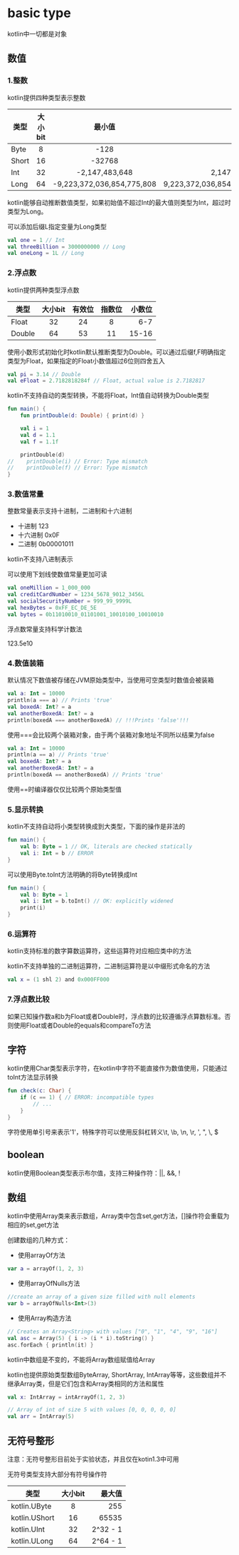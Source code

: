 # basic type
kotlin中一切都是对象

## 数值
### 1.整数
kotlin提供四种类型表示整数

类型|大小bit|最小值|最大值
---|:--:|:--:|---:
Byte|	8	 |-128	|127
Short|16|	-32768|	32767
Int|	32|	-2,147,483,648  |	2,147,483,647 
Long|	64|	-9,223,372,036,854,775,808 |9,223,372,036,854,775,807

kotlin能够自动推断数值类型，如果初始值不超过Int的最大值则类型为Int，超过时类型为Long。

可以添加后缀L指定变量为Long类型

```kotlin
val one = 1 // Int
val threeBillion = 3000000000 // Long
val oneLong = 1L // Long
```

### 2.浮点数
kotlin提供两种类型浮点数

类型|大小bit|有效位|指数位|小数位
---|:--:|:--:|:--:|---:
Float	|32|	24|	8|	6-7
Double|	64|	53|	11	|15-16

使用小数形式初始化时kotlin默认推断类型为Double。可以通过后缀f,F明确指定类型为Float，如果指定的Float小数值超过6位则四舍五入

```kotlin
val pi = 3.14 // Double
val eFloat = 2.7182818284f // Float, actual value is 2.7182817
```

kotlin不支持自动的类型转换，不能将Float，Int值自动转换为Double类型

```kotlin
fun main() {
    fun printDouble(d: Double) { print(d) }

    val i = 1    
    val d = 1.1
    val f = 1.1f 

    printDouble(d)
//    printDouble(i) // Error: Type mismatch
//    printDouble(f) // Error: Type mismatch
}
```

### 3.数值常量
整数常量表示支持十进制，二进制和十六进制

- 十进制
123
- 十六进制
0x0F
- 二进制
0b00001011

kotlin不支持八进制表示

可以使用下划线使数值常量更加可读

```kotlin
val oneMillion = 1_000_000
val creditCardNumber = 1234_5678_9012_3456L
val socialSecurityNumber = 999_99_9999L
val hexBytes = 0xFF_EC_DE_5E
val bytes = 0b11010010_01101001_10010100_10010010
```

浮点数常量支持科学计数法

123.5e10

### 4.数值装箱
默认情况下数值被存储在JVM原始类型中，当使用可空类型时数值会被装箱

```kotlin
val a: Int = 10000
println(a === a) // Prints 'true'
val boxedA: Int? = a
val anotherBoxedA: Int? = a
println(boxedA === anotherBoxedA) // !!!Prints 'false'!!!
```

使用===会比较两个装箱对象，由于两个装箱对象地址不同所以结果为false

```kotlin
val a: Int = 10000
println(a == a) // Prints 'true'
val boxedA: Int? = a
val anotherBoxedA: Int? = a
println(boxedA == anotherBoxedA) // Prints 'true'
```

使用==时编译器仅仅比较两个原始类型值

### 5.显示转换
kotlin不支持自动将小类型转换成到大类型，下面的操作是非法的

```kotlin
fun main() {
    val b: Byte = 1 // OK, literals are checked statically
    val i: Int = b // ERROR
}
```

可以使用Byte.toInt方法明确的将Byte转换成Int

```kotlin
fun main() {
    val b: Byte = 1
    val i: Int = b.toInt() // OK: explicitly widened
    print(i)
}
```

### 6.运算符
kotlin支持标准的数字算数运算符，这些运算符对应相应类中的方法

kotlin不支持单独的二进制运算符，二进制运算符是以中缀形式命名的方法

```kotlin
val x = (1 shl 2) and 0x000FF000
```

### 7.浮点数比较
如果已知操作数a和b为Float或者Double时，浮点数的比较遵循浮点算数标准。否则使用Float或者Double的equals和compareTo方法

## 字符
kotlin使用Char类型表示字符，在kotlin中字符不能直接作为数值使用，只能通过toInt方法显示转换

```kotlin
fun check(c: Char) {
    if (c == 1) { // ERROR: incompatible types
        // ...
    }
}
```

字符使用单引号来表示'1'，特殊字符可以使用反斜杠转义\t, \b, \n, \r, \', \", \\, \$

## boolean
kotlin使用Boolean类型表示布尔值，支持三种操作符：||, &&, !

## 数组
kotlin中使用Array类来表示数组，Array类中包含set,get方法，[]操作符会重载为相应的set,get方法

创建数组的几种方式：
* 使用arrayOf方法
```kotlin
var a = arrayOf(1, 2, 3)
```

* 使用arrayOfNulls方法
```kotlin
//create an array of a given size filled with null elements
var b = arrayOfNulls<Int>(3)
```

* 使用Array构造方法
```kotlin
// Creates an Array<String> with values ["0", "1", "4", "9", "16"]
val asc = Array(5) { i -> (i * i).toString() }
asc.forEach { println(it) }
```

kotlin中数组是不变的，不能将Array<String>数组赋值给Array<Any>

kotlin也提供原始类型数组ByteArray, ShortArray, IntArray等等，这些数组并不继承Array类，但是它们包含和Array类相同的方法和属性
```kotlin
val x: IntArray = intArrayOf(1, 2, 3)

// Array of int of size 5 with values [0, 0, 0, 0, 0]
val arr = IntArray(5)
```

## 无符号整形
注意：无符号整形目前处于实验状态，并且仅在kotin1.3中可用

无符号类型支持大部分有符号操作符

类型|大小bit|最大值
---|:--:|---:
kotlin.UByte|8| 255
kotlin.UShort|16|65535
kotlin.UInt|32| 2^32 - 1
kotlin.ULong|64|2^64 - 1



